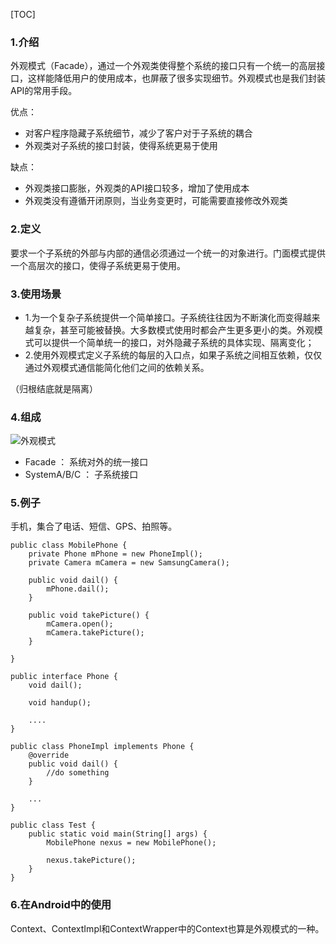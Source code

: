 [TOC]

### 1.介绍

外观模式（Facade），通过一个外观类使得整个系统的接口只有一个统一的高层接口，这样能降低用户的使用成本，也屏蔽了很多实现细节。外观模式也是我们封装API的常用手段。

优点：

- 对客户程序隐藏子系统细节，减少了客户对于子系统的耦合
- 外观类对子系统的接口封装，使得系统更易于使用

缺点：

- 外观类接口膨胀，外观类的API接口较多，增加了使用成本
- 外观类没有遵循开闭原则，当业务变更时，可能需要直接修改外观类


### 2.定义

要求一个子系统的外部与内部的通信必须通过一个统一的对象进行。门面模式提供一个高层次的接口，使得子系统更易于使用。

### 3.使用场景

- 1.为一个复杂子系统提供一个简单接口。子系统往往因为不断演化而变得越来越复杂，甚至可能被替换。大多数模式使用时都会产生更多更小的类。外观模式可以提供一个简单统一的接口，对外隐藏子系统的具体实现、隔离变化；
- 2.使用外观模式定义子系统的每层的入口点，如果子系统之间相互依赖，仅仅通过外观模式通信能简化他们之间的依赖关系。

（归根结底就是隔离）
### 4.组成

![外观模式]()

- Facade ： 系统对外的统一接口
- SystemA/B/C ： 子系统接口


### 5.例子


手机，集合了电话、短信、GPS、拍照等。


```
public class MobilePhone {
	private Phone mPhone = new PhoneImpl();
	private Camera mCamera = new SamsungCamera();
	
	public void dail() {
		mPhone.dail();
	}
	
	public void takePicture() {
		mCamera.open();
		mCamera.takePicture();
	}

}

public interface Phone {
	void dail();
	
	void handup();
	
	....
}

public class PhoneImpl implements Phone {
	@override
	public void dail() {
		//do something
	}

	...
}

public class Test {
	public static void main(String[] args) {
		MobilePhone nexus = new MobilePhone();
		
		nexus.takePicture();
	}
}
```

### 6.在Android中的使用

Context、ContextImpl和ContextWrapper中的Context也算是外观模式的一种。

